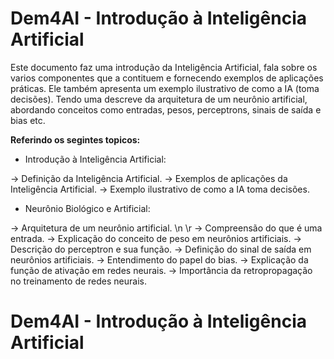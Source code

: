 # Dem4AI - Introdução à Inteligência Artificial

Este documento faz uma introdução da Inteligência Artificial, fala sobre os varios componentes que a contituem e fornecendo exemplos de aplicações práticas. Ele também apresenta um exemplo ilustrativo de como a IA (toma decisões).
Tendo uma descreve da arquitetura de um neurônio artificial, abordando conceitos como entradas, pesos, perceptrons, sinais de saída e bias etc. 

**Referindo os segintes topicos:**

- Introdução à Inteligência Artificial:

-> Definição da Inteligência Artificial.
-> Exemplos de aplicações da Inteligência Artificial.
-> Exemplo ilustrativo de como a IA toma decisões.

- Neurônio Biológico e Artificial:

-> Arquitetura de um neurônio artificial. \n \r
-> Compreensão do que é uma entrada.
-> Explicação do conceito de peso em neurônios artificiais.
-> Descrição do perceptron e sua função.
-> Definição do sinal de saída em neurônios artificiais.
-> Entendimento do papel do bias.
-> Explicação da função de ativação em redes neurais.
-> Importância da retropropagação no treinamento de redes neurais.


# Dem4AI - Introdução à Inteligência Artificial
